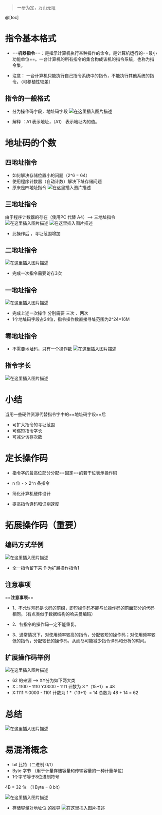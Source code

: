 ﻿> 一研为定，万山无阻

@[toc]
#  指令基本格式
- ==**机器指令**==：是指示计算机执行某种操作的命令，是计算机运行的==最小功能单位==。一台计算机的所有指令的集合构成该机的指令系统，也称为指令集。 

- 注意： 一台计算机只能执行自己指令系统中的指令，不能执行其他系统的指令。（可移植性较差）

## 指令的一般格式
- 分为操作码字段，地址码字段
![在这里插入图片描述](https://img-blog.csdnimg.cn/20210515103646199.png?x-oss-process=image/watermark,type_ZmFuZ3poZW5naGVpdGk,shadow_10,text_aHR0cHM6Ly9ibG9nLmNzZG4ubmV0L1F1YW50dW1Zb3U=,size_16,color_FFFFFF,t_70)

- 解释 ：A1 表示地址，（A1） 表示地址内的值。
# 地址码的个数
## 四地址指令
 - 如何解决存储位置小的问题（2^6 = 64） 
  - 使用程序计数器（自动计数）解决下址存储问题
  - 原来是四地址指令
![在这里插入图片描述](https://img-blog.csdnimg.cn/20210515121704492.png?x-oss-process=image/watermark,type_ZmFuZ3poZW5naGVpdGk,shadow_10,text_aHR0cHM6Ly9ibG9nLmNzZG4ubmV0L1F1YW50dW1Zb3U=,size_16,color_FFFFFF,t_70)
## 三地址指令
由于程序计数器的存在（使用PC 代替 A4）--> 三地址指令
![在这里插入图片描述](https://img-blog.csdnimg.cn/20210515122119968.png)
![在这里插入图片描述](https://img-blog.csdnimg.cn/20210515123105486.png?x-oss-process=image/watermark,type_ZmFuZ3poZW5naGVpdGk,shadow_10,text_aHR0cHM6Ly9ibG9nLmNzZG4ubmV0L1F1YW50dW1Zb3U=,size_16,color_FFFFFF,t_70)
- 此操作后 ，寻址范围增加

## 二地址指令
![在这里插入图片描述](https://img-blog.csdnimg.cn/20210515123532769.png)
- 完成一次指令需要访存3次

## 一地址指令
![在这里插入图片描述](https://img-blog.csdnimg.cn/20210515123845138.png)
- 完成上述一次操作 分别需要 三次 、两次
- 1个地址码字段占24位，指令操作数直接寻址范围为2^24=16M

## 零地址指令
- 不需要地址码，只有一个操作数
![在这里插入图片描述](https://img-blog.csdnimg.cn/2021051512410654.png)
## 指令字长
![在这里插入图片描述](https://img-blog.csdnimg.cn/20210515124208406.png?x-oss-process=image/watermark,type_ZmFuZ3poZW5naGVpdGk,shadow_10,text_aHR0cHM6Ly9ibG9nLmNzZG4ubmV0L1F1YW50dW1Zb3U=,size_16,color_FFFFFF,t_70)
# 小结
当用一些硬件资源代替指令字中的==地址码字段==后
- 可扩大指令的寻址范围
- 可缩短指令字长
- 可减少访存次数
 
# 定长操作码
- 指令字的最高位部分分配==固定==的若干位表示操作码

- n 位 - > 2^n 条指令

- 简化计算机硬件设计
- 提高指令译码和识别速度
# 拓展操作码（重要）
## 编码方式举例
![在这里插入图片描述](https://img-blog.csdnimg.cn/20210515202951198.png?x-oss-process=image/watermark,type_ZmFuZ3poZW5naGVpdGk,shadow_10,text_aHR0cHM6Ly9ibG9nLmNzZG4ubmV0L1F1YW50dW1Zb3U=,size_16,color_FFFFFF,t_70)
- 全一指令留下来 作为扩展操作指令1

## 注意事项
==**注意事项**==

- 1、不允许短码是长码的前缀，即短操作码不能与长操作码的前面部分的代码相同。（有点类似于数据结构的哈夫曼编码）
- 2、各指令的操作码一定不能重复。
 
 - 3、通常情况下，对使用频率较高的指令，分配较短的操作码；对使用频率较低的指令，分配较长的操作码，从而尽可能减少指令译码和分析的时间。

## 扩展操作码举例

![在这里插入图片描述](https://img-blog.csdnimg.cn/20210515205457916.png?x-oss-process=image/watermark,type_ZmFuZ3poZW5naGVpdGk,shadow_10,text_aHR0cHM6Ly9ibG9nLmNzZG4ubmV0L1F1YW50dW1Zb3U=,size_16,color_FFFFFF,t_70)

- 62 的来源 --> XY分为如下两大类 
- X : 1100 - 1110   Y:0000 - 1111 计数为  3 *（15+1）= 48
- X:1111  Y:0000 - 1101 计数为  1 *（13+1）= 14 
总数为 48 + 14 = 62
#  总结
![在这里插入图片描述](https://img-blog.csdnimg.cn/20210515205609556.png?x-oss-process=image/watermark,type_ZmFuZ3poZW5naGVpdGk,shadow_10,text_aHR0cHM6Ly9ibG9nLmNzZG4ubmV0L1F1YW50dW1Zb3U=,size_16,color_FFFFFF,t_70)


# 易混淆概念
- bit 比特（二进制 0/1）
- Byte 字节  （用于计量存储容量和传输容量的一种计量单位）
- 1个字节等于8位进制符号

4B = 32 位  （1 Byte = 8 bit）

![在这里插入图片描述](https://img-blog.csdnimg.cn/20210515110615398.png?x-oss-process=image/watermark,type_ZmFuZ3poZW5naGVpdGk,shadow_10,text_aHR0cHM6Ly9ibG9nLmNzZG4ubmV0L1F1YW50dW1Zb3U=,size_16,color_FFFFFF,t_70)
- 存储容量对地址位 的推导
![在这里插入图片描述](https://img-blog.csdnimg.cn/20210515112839422.png?x-oss-process=image/watermark,type_ZmFuZ3poZW5naGVpdGk,shadow_10,text_aHR0cHM6Ly9ibG9nLmNzZG4ubmV0L1F1YW50dW1Zb3U=,size_16,color_FFFFFF,t_70)

